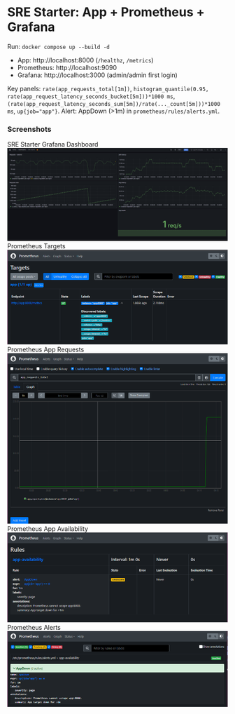 # SRE Starter: App + Prometheus + Grafana
Run: `docker compose up --build -d`
- App: http://localhost:8000  (`/healthz`, `/metrics`)
- Prometheus: http://localhost:9090
- Grafana: http://localhost:3000  (admin/admin first login)

Key panels: `rate(app_requests_total[1m])`,
`histogram_quantile(0.95, rate(app_request_latency_seconds_bucket[5m]))*1000 ms`,
`(rate(app_request_latency_seconds_sum[5m])/rate(..._count[5m]))*1000 ms`,
`up{job="app"}`.
Alert: AppDown (>1m) in `prometheus/rules/alerts.yml`.

### Screenshots

SRE Starter Grafana Dashboard
![SRE Starter Grafana Dashboard](assets/sre_starter_grafana_dashboard.png)
Prometheus Targets
![Prometheus Targets](assets/prometheus_targets.png)
Prometheus App Requests
![Prometheus App Requests Total](assets/prometheus_app_requests_total.png)
Prometheus App Availability
![Prometheus App Availability](assets/prometheus_app_availability.png)
Prometheus Alerts
![Prometheus Alerts](assets/prometheus_alerts.png)
